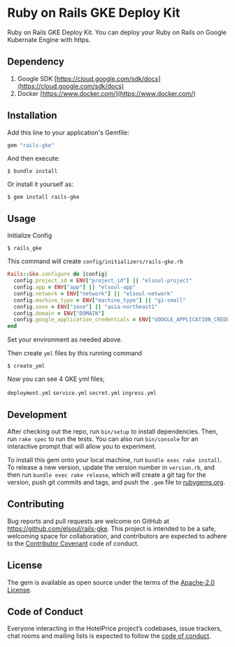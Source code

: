 # Ruby on Rails GKE Deploy Kit

Ruby on Rails GKE Deploy Kit. You can deploy your Ruby on Rails on Google Kubernate Engine with https.


## Dependency

1. Google SDK
[https://cloud.google.com/sdk/docs](https://cloud.google.com/sdk/docs)
2. Docker
[https://www.docker.com/](https://www.docker.com/)

## Installation

Add this line to your application's Gemfile:

```ruby
gem "rails-gke"
```

And then execute:

    $ bundle install

Or install it yourself as:

    $ gem install rails-gke

## Usage
Initialize Config

    $ rails_gke

This command will create `config/initializers/rails-gke.rb`

```ruby
Rails::Gke.configure do |config|
  config.project_id = ENV["project_id"] || "elsoul-project"
  config.app = ENV["app"] || "elsoul-app"
  config.network = ENV["network"] || "elsoul-network"
  config.machine_type = ENV["machine_type"] || "g1-small"
  config.zone = ENV["zone"] || "asia-northeast1"
  config.domain = ENV["DOMAIN"]
  config.google_application_credentials = ENV["GOOGLE_APPLICATION_CREDENTIALS"]
end
```
Set your environment as needed above.

Then create `yml` files by this running command

    $ create_yml

Now you can see 4 GKE yml files;

`deployment.yml`
`service.yml`
`secret.yml`
`ingress.yml`


## Development

After checking out the repo, run `bin/setup` to install dependencies. Then, run `rake spec` to run the tests. You can also run `bin/console` for an interactive prompt that will allow you to experiment.

To install this gem onto your local machine, run `bundle exec rake install`. To release a new version, update the version number in `version.rb`, and then run `bundle exec rake release`, which will create a git tag for the version, push git commits and tags, and push the `.gem` file to [rubygems.org](https://rubygems.org/gems/rails-gke).

## Contributing

Bug reports and pull requests are welcome on GitHub at https://github.com/elsoul/rails-gke. This project is intended to be a safe, welcoming space for collaboration, and contributors are expected to adhere to the [Contributor Covenant](http://contributor-covenant.org) code of conduct.

## License

The gem is available as open source under the terms of the [Apache-2.0 License](https://www.apache.org/licenses/LICENSE-2.0).

## Code of Conduct

Everyone interacting in the HotelPrice project’s codebases, issue trackers, chat rooms and mailing lists is expected to follow the [code of conduct](https://github.com/elsoul/rails-gke/blob/master/CODE_OF_CONDUCT.md).